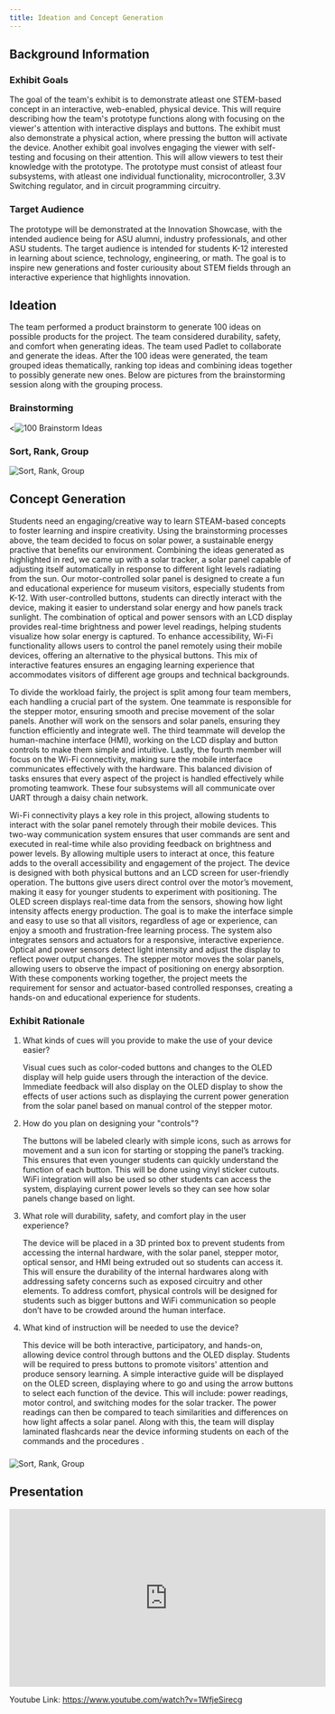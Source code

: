 ```yaml
---
title: Ideation and Concept Generation
---
```


## Background Information

### Exhibit Goals
The goal of the team's exhibit is to demonstrate atleast one STEM-based concept in an interactive, web-enabled, physical device. This will require describing how the team's prototype functions along with focusing on the viewer's attention with interactive displays and buttons. The exhibit must also demonstrate a physical action, where pressing the button will activate the device. Another exhibit goal involves engaging the viewer with self-testing and focusing on their attention. This will allow viewers to test their knowledge with the prototype. The prototype must consist of atleast four subsystems, with atleast one individual functionality, microcontroller, 3.3V Switching regulator, and in circuit programming circuitry.
### Target Audience
The prototype will be demonstrated at the Innovation Showcase, with the intended audience being for ASU alumni, industry professionals, and other ASU students. The target audience is intended for students K-12 interested in learning about science, technology, engineering, or math. The goal is to inspire new generations and foster curiousity about STEM fields through an interactive experience that highlights innovation.
## Ideation
The team performed a product brainstorm to generate 100 ideas on possible products for the project. The team considered durability, safety, and comfort when generating ideas. The team used Padlet to collaborate and generate the ideas. After the 100 ideas were generated, the team grouped ideas thematically, ranking top ideas and combining ideas together to possibly generate new ones. Below are pictures from the brainstorming session along with the grouping process. 
### Brainstorming

<<img src="https://raw.githubusercontent.com/EGR314-2025-S-311/T311.github.io/refs/heads/main/images/BRAINSTORM_100.png" alt="100 Brainstorm Ideas">


### Sort, Rank, Group
<img src="https://raw.githubusercontent.com/EGR314-2025-S-311/T311.github.io/refs/heads/main/images/SORT_GROUP_RANK.png" alt="Sort, Rank, Group">

## Concept Generation

Students need an engaging/creative way to learn STEAM-based concepts to foster learning and inspire creativity. Using the brainstorming processes above, the team decided to focus on solar power, a sustainable energy practive that benefits our environment. Combining the ideas generated as highlighted in red, we came up with a solar tracker, a solar panel capable of adjusting itself automatically in response to different light levels radiating from the sun.
Our motor-controlled solar panel is designed to create a fun and educational experience for museum visitors, especially students from K-12. With user-controlled buttons, students can directly interact with the device, making it easier to understand solar energy and how panels track sunlight. The combination of optical and power sensors with an LCD display provides real-time brightness and power level readings, helping students visualize how solar energy is captured. To enhance accessibility, Wi-Fi functionality allows users to control the panel remotely using their mobile devices, offering an alternative to the physical buttons. This mix of interactive features ensures an engaging learning experience that accommodates visitors of different age groups and technical backgrounds. 

To divide the workload fairly, the project is split among four team members, each handling a crucial part of the system. One teammate is responsible for the stepper motor, ensuring smooth and precise movement of the solar panels. Another will work on the sensors and solar panels, ensuring they function efficiently and integrate well. The third teammate will develop the human-machine interface (HMI), working on the LCD display and button controls to make them simple and intuitive. Lastly, the fourth member will focus on the Wi-Fi connectivity, making sure the mobile interface communicates effectively with the hardware. This balanced division of tasks ensures that every aspect of the project is handled effectively while promoting teamwork. These four subsystems will all communicate over UART through a daisy chain network.

Wi-Fi connectivity plays a key role in this project, allowing students to interact with the solar panel remotely through their mobile devices. This two-way communication system ensures that user commands are sent and executed in real-time while also providing feedback on brightness and power levels. By allowing multiple users to interact at once, this feature adds to the overall accessibility and engagement of the project. The device is designed with both physical buttons and an LCD screen for user-friendly operation. The buttons give users direct control over the motor’s movement, making it easy for younger students to experiment with positioning. The OLED screen displays real-time data from the sensors, showing how light intensity affects energy production. The goal is to make the interface simple and easy to use so that all visitors, regardless of age or experience, can enjoy a smooth and frustration-free learning process. The system also integrates sensors and actuators for a responsive, interactive experience. Optical and power sensors detect light intensity and adjust the display to reflect power output changes. The stepper motor moves the solar panels, allowing users to observe the impact of positioning on energy absorption. With these components working together, the project meets the requirement for sensor and actuator-based controlled responses, creating a hands-on and educational experience for students.


### Exhibit Rationale 
1. What kinds of cues will you provide to make the use of your device easier?

   Visual cues such as color-coded buttons and changes to the OLED display will help guide users through the interaction of the device. Immediate feedback will also display on the OLED display to show the effects of user actions such as displaying the current power generation from the solar panel based on manual control of the stepper motor.

2. How do you plan on designing your "controls"?

   The buttons will be labeled clearly with simple icons, such as arrows for movement and a sun icon for starting or stopping the panel’s tracking. This ensures that even younger students can quickly understand the function of each button. This will be done using vinyl sticker cutouts. WiFi integration will also be used so other students can access the system, displaying current power levels so they can see how solar panels change based on light.

3. What role will durability, safety, and comfort play in the user experience?

   The device will be placed in a 3D printed box to prevent students from accessing the internal hardware, with the solar panel, stepper motor, optical sensor, and HMI being extruded out so students can access it. This will ensure the durability of the internal hardwares along with addressing safety concerns such as exposed circuitry and other elements. To address comfort, physical controls will be designed for students such as bigger buttons and WiFi communication so people don’t have to be crowded around the human interface.

4. What kind of instruction will be needed to use the device?

   This device will be both interactive, participatory, and hands-on, allowing device control through buttons and the OLED display. Students will be required to press buttons to promote visitors' attention and produce sensory learning. A simple interactive guide will be displayed on the OLED screen, displaying where to go and using the arrow buttons to select each function of the device. This will include: power readings, motor control, and switching modes for the solar tracker. The power readings can then be compared to teach similarities and differences on how light affects a solar panel. Along with this, the team will display laminated flashcards near the device informing students on each of the commands and the procedures .

### 

<img src="https://raw.githubusercontent.com/EGR314-2025-S-311/T311.github.io/refs/heads/main/images/Screenshot%202025-01-25%20224655.png" alt="Sort, Rank, Group">

## Presentation

<iframe width="560" height="315" 
    src="https://www.youtube.com/embed/1WfjeSirecg?si=5HipP5dahEDLvnOG" 
    title="YouTube video player" 
    frameborder="0" 
    allow="accelerometer; autoplay; clipboard-write; encrypted-media; gyroscope; picture-in-picture" 
    referrerpolicy="strict-origin-when-cross-origin" 
    allowfullscreen>
</iframe>



Youtube Link: https://www.youtube.com/watch?v=1WfjeSirecg 
